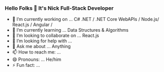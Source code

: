### Hello Folks 👋 It's Nick Full-Stack Developer 




- 🔭 I’m currently working on ... C# .NET / .NET Core WebAPIs / Node.js/ React.js / Angular / 
- 🌱 I’m currently learning ... Data Structures & Algorithms
- 👯 I’m looking to collaborate on ... React.js
- 🤔 I’m looking for help with ... 
- 💬 Ask me about ... Anything
- 📫 How to reach me: ... 
- 😄 Pronouns: ... He/him
- ⚡ Fun fact: ...

